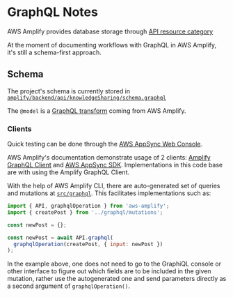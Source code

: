 # GraphQL Notes

AWS Amplify provides database storage through [API resource category](https://aws-amplify.github.io/docs/js/api)

At the moment of documenting workflows with GraphQL in AWS Amplify, it's still a schema-first approach.

## Schema

The project's schema is currently stored in [`amplify/backend/api/knowledgeSharing/schema.graphql`](./amplify/backend/api/knowledgeSharing/schema.graphql)

The `@model` is a [GraphQL transform](https://aws-amplify.github.io/docs/cli/graphql?sdk=js) coming from AWS Amplify.

### Clients

Quick testing can be done through the [AWS AppSync Web Console](https://eu-west-1.console.aws.amazon.com/appsync/home).

AWS Amplify's documentation demonstrate usage of 2 clients: [Amplify GraphQL Client](https://aws-amplify.github.io/docs/js/api#amplify-graphql-client) and [AWS AppSync SDK](https://aws-amplify.github.io/docs/js/api#aws-appsync-sdk). Implementations in this code base are with using the Amplify GraphQL Client.

With the help of AWS Amplify CLI, there are auto-generated set of queries and mutations at [`src/graphql`](./src/graphql). This facilitates implementations such as:

```js
import { API, graphqlOperation } from 'aws-amplify';
import { createPost } from '../graphql/mutations';

const newPost = {};

const newPost = await API.graphql(
  graphqlOperation(createPost, { input: newPost })
);
```

In the example above, one does not need to go to the GraphiQL console or other interface to figure out which fields are to be included in the given mutation, rather use the autogenerated one and send parameters directly as a second argument of `graphqlOperation()`.
